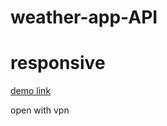 # weather-app-API
# responsive
<a href="https://mehdi-zaree.github.io/weather-app-API">demo link</a>
<p>open with vpn</p>
